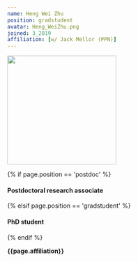 ```yaml
---
name: Heng Wei Zhu
position: gradstudent
avatar: Heng_WeiZhu.png
joined: 3_2019
affiliation: [w/ Jack Mellor (PPN)]
---
```


<img width="250" src="{{site.baseurl}}/images/people/{{page.avatar}}" data-action="zoom">

 {% if page.position == 'postdoc' %}
<h4>Postdoctoral research associate</h4>
 {% elsif page.position == 'gradstudent' %}
<h4>PhD student</h4>
 {% endif %}

<b>{{page.affiliation}}</b>
